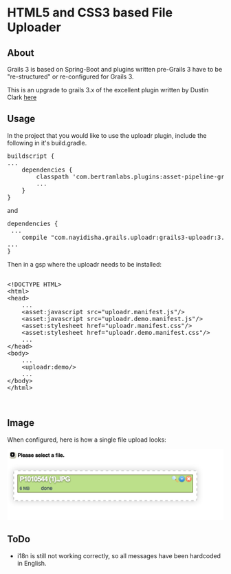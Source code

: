 HTML5 and CSS3 based File Uploader
==================================


## About

Grails 3 is based on Spring-Boot and plugins written pre-Grails 3 have to be "re-structured" or re-configured for Grails 3.

This is an upgrade to grails 3.x of the excellent plugin written by Dustin Clark [here](https://github.com/dustindclark/grails-uploadr/blob/master/README.md)

## Usage
In the project that you would like to use the uploadr plugin, include the following in it's build.gradle.

<pre>
buildscript {
...
    dependencies {
        classpath 'com.bertramlabs.plugins:asset-pipeline-gradle:2.5.0'
        ...
    }
}
</pre>

and 

<pre>
dependencies {
 ...
    compile "com.nayidisha.grails.uploadr:grails3-uploadr:3.0"
...
}
</pre>

Then in a gsp where the uploadr needs to be installed:

<pre>

&lt;!DOCTYPE HTML&gt;
&lt;html&gt;
&lt;head&gt;
    ...
    &lt;asset:javascript src="uploadr.manifest.js"/&gt;
    &lt;asset:javascript src="uploadr.demo.manifest.js"/&gt;
    &lt;asset:stylesheet href="uploadr.manifest.css"/&gt;
    &lt;asset:stylesheet href="uploadr.demo.manifest.css"/&gt;
    ...
&lt;/head&gt;
&lt;body&gt;
    ...
    &lt;uploadr:demo/&gt;
    ... 
&lt;/body&gt;
&lt;/html&gt;


</pre>


## Image

When configured, here is how a single file upload looks:

![uploadImage](upload.png)
## ToDo

- i18n is still not working correctly, so all messages have been hardcoded in English.
 